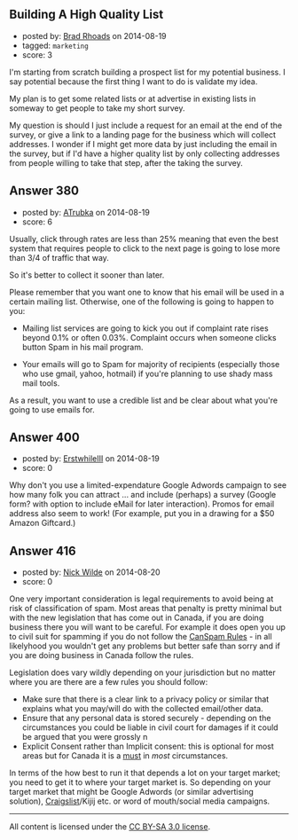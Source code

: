 ## Building A High Quality List

- posted by: [Brad Rhoads](https://stackexchange.com/users/42121/brad-rhoads) on 2014-08-19
- tagged: `marketing`
- score: 3

I'm starting from scratch building a prospect list for my potential business. I say potential because the first thing I want to do is validate my idea.

My plan is to get some related lists or at advertise in existing lists in someway to get people to take my short survey.

My question is should I just include a request for an email at the end of the survey, or give a link to a landing page for the business which will collect addresses. I wonder if I might get more data by just including the email in the survey, but if I'd have a higher quality list by only collecting addresses from people willing to take that step, after the taking the survey.


## Answer 380

- posted by: [ATrubka](https://stackexchange.com/users/1052629/atrubka) on 2014-08-19
- score: 6

Usually, click through rates are less than 25% meaning that even the best system that requires people to click to the next page is going to lose more than 3/4 of traffic that way.

So it's better to collect it sooner than later.

Please remember that you want one to know that his email will be used in a certain mailing list. Otherwise, one of the following is going to happen to you:

- Mailing list services are going to kick you out if complaint rate rises beyond 0.1% or often 0.03%. Complaint occurs when someone clicks button Spam in his mail program.

- Your emails will go to Spam for majority of recipients (especially those who use gmail, yahoo, hotmail) if you're planning to use shady mass mail tools.

As a result, you want to use a credible list and be clear about what you're going to use emails for.


## Answer 400

- posted by: [ErstwhileIII](https://stackexchange.com/users/2320529/erstwhileiii) on 2014-08-19
- score: 0

Why don't you use a limited-expendature Google Adwords campaign to see how many folk you can attract ... and include (perhaps) a survey (Google form? with option to include eMail for later interaction).  Promos for email address also seem to work! (For example, put you in a drawing for a $50 Amazon Giftcard.)


## Answer 416

- posted by: [Nick Wilde](https://stackexchange.com/users/454046/nick-wilde) on 2014-08-20
- score: 0

<p>One very important consideration is legal requirements to avoid being at risk of classification of spam. Most areas that penalty is pretty minimal but with the new legislation that has come out in Canada, if you are doing business there you will want to be careful. For example it does open you up to civil suit for spamming if you do not follow the <a href="http://fightspam.gc.ca/eic/site/030.nsf/eng/home" rel="nofollow">CanSpam Rules</a> - in all likelyhood you wouldn't get any problems but better safe than sorry and if you are doing business in Canada follow the rules. </p>

<p>Legislation does vary wildly depending on your jurisdiction but no matter where you are there are a few rules you should follow:</p>

<ul>
<li>Make sure that there is a clear link to a privacy policy or similar that explains what you may/will do with the collected email/other data.</li>
<li>Ensure that any personal data is stored securely - depending on the circumstances you could be liable in civil court for damages if it could be argued that you were grossly n</li>
<li>Explicit Consent rather than Implicit consent: this is optional for most areas but for Canada it is a <a href="http://www.crtc.gc.ca/eng/com500/infograph3.htm" rel="nofollow">must</a> in <em>most</em> circumstances. </li>
</ul>

<p>In terms of the how best to run it that depends a lot on your target market; you need to get it to where your target market is. So depending on your target market that might be Google Adwords (or similar advertising solution), <a href="http://www.craigslist.org/about/sites" rel="nofollow">Craigslist</a>/Kijij etc. or word of mouth/social media campaigns. </p>




---

All content is licensed under the [CC BY-SA 3.0 license](https://creativecommons.org/licenses/by-sa/3.0/).

